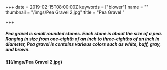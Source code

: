 +++
date = 2019-02-15T08:00:00Z
keywords = ["blower"]
name = ""
thumbnail = "/imgs/Pea Gravel 2.jpg"
title = "Pea Gravel "

+++
##### **Pea gravel** is small rounded stones. Each stone is about the size of a pea. Ranging in size from one-eighth of an inch to three-eighths of an inch in diameter, Pea gravel is contains various colors such as white, buff, gray, and brown.

#### ![](/imgs/Pea Gravel 2.jpg)